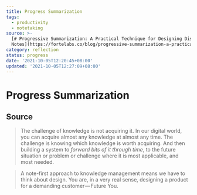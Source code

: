 ```yaml
---
title: Progress Summarization
tags:
  - productivity
  - notetaking
source: >-
  [# Progressive Summarization: A Practical Technique for Designing Discoverable
  Notes](https://fortelabs.co/blog/progressive-summarization-a-practical-technique-for-designing-discoverable-notes/)
category: reflection
status: progress
date: '2021-10-05T12:20:45+08:00'
updated: '2021-10-05T12:27:09+08:00'
---
```


# Progress Summarization

## Source
> The challenge of knowledge is not acquiring it. In our digital world, you can acquire almost any knowledge at almost any time. The challenge is knowing which knowledge is worth acquiring. And then building a system to _forward bits of it through time_, to the future situation or problem or challenge where it is most applicable, and most needed.


> A note-first approach to knowledge management means we have to think about design. You are, in a very real sense, designing a product for a demanding customer — Future You.


